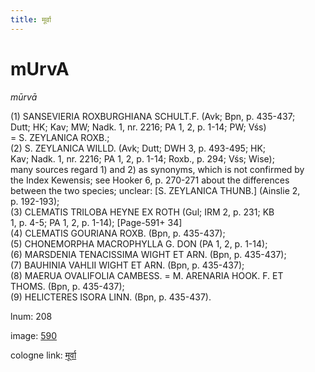 ```yaml
---
title: मूर्वा
---
```


# mUrvA

<i>mūrvā</i>  <div n="P" />(1) <bot>SANSEVIERIA ROXBURGHIANA SCHULT.</bot><bot>F.</bot> (Avk; Bpn, p. 435-437; <div n="lb" />Dutt; HK; Kav; MW; Nadk. 1, nr. 2216; PA 1, 2, p. 1-14; PW; Vśs) <div n="lb" />= <bot>S. ZEYLANICA ROXB.</bot>; <div n="P" />(2) <bot>S. ZEYLANICA WILLD.</bot> (Avk; Dutt; DWH 3, p. 493-495; HK; <div n="lb" />Kav; Nadk. 1, nr. 2216; PA 1, 2, p. 1-14; Roxb., p. 294; Vśs; Wise); <div n="lb" />many sources regard 1) and 2) as synonyms, which is not confirmed by <div n="lb" />the Index Kewensis; see Hooker 6, p. 270-271 about the differences <div n="lb" />between the two species; unclear: [<bot>S. ZEYLANICA THUNB.</bot>] (Ainslie 2, <div n="lb" />p. 192-193); <div n="P" />(3) <bot>CLEMATIS TRILOBA HEYNE EX ROTH</bot> (Gul; IRM 2, p. 231; KB <div n="lb" />1, p. 4-5; PA 1, 2, p. 1-14); [Page-591+ 34] <div n="P" />(4) <bot>CLEMATIS GOURIANA ROXB.</bot> (Bpn, p. 435-437); <div n="P" />(5) <bot>CHONEMORPHA MACROPHYLLA G. DON</bot> (PA 1, 2, p. 1-14); <div n="P" />(6) <bot>MARSDENIA TENACISSIMA WIGHT ET ARN.</bot> (Bpn, p. 435-437); <div n="P" />(7) <bot>BAUHINIA VAHLII WIGHT ET ARN.</bot> (Bpn, p. 435-437); <div n="P" />(8) <bot>MAERUA OVALIFOLIA CAMBESS.</bot> = <bot>M. ARENARIA HOOK. F. ET <div n="lb" />THOMS.</bot> (Bpn, p. 435-437); <div n="P" />(9) <bot>HELICTERES ISORA LINN.</bot> (Bpn, p. 435-437).

lnum: 208

image: [590](https://www.sanskrit-lexicon.uni-koeln.de/scans/csl-apidev/servepdf.php?dict=snp&page=590)

cologne link: [मूर्वा](https://sanskrit-lexicon.uni-koeln.de/scans/csl-apidev/getword.php?dict=snp&key=मूर्वा)

